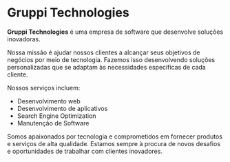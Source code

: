 # Gruppi Technologies

**Gruppi Technologies** é uma empresa de software que desenvolve soluções inovadoras.

Nossa missão é ajudar nossos clientes a alcançar seus objetivos de negócios por meio de tecnologia. Fazemos isso desenvolvendo soluções personalizadas que se adaptam às necessidades específicas de cada cliente.

Nossos serviços incluem:

- Desenvolvimento web
- Desenvolvimento de aplicativos
- Search Engine Optimization
- Manutenção de Software

Somos apaixonados por tecnologia e comprometidos em fornecer produtos e serviços de alta qualidade. Estamos sempre à procura de novos desafios e oportunidades de trabalhar com clientes inovadores.
